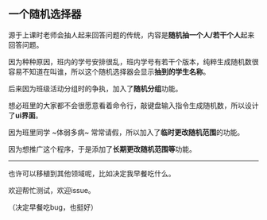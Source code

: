 ## 一个随机选择器

源于上课时老师会抽人起来回答问题的传统，内容是**随机抽一个人/若干个人**起来回答问题。

因为种种原因，班内的学号安排很乱，班内学号有若干个版本，纯粹生成随机数很容易不知道在叫谁，所以这个随机选择器会显示**抽到的学生名称**。

后来因为班级活动分组时的争执，加入了**随机分组**功能。

想必班里的大家都不会很愿意看着命令行，敲键盘输入指令生成随机数，所以设计了**ui界面**。

因为班里同学 ~体弱多病~ 常常请假，所以加入了**临时更改随机范围**的功能。

因为想推广这个程序，于是添加了**长期更改随机范围等**功能。

-----

也许可以移植到其他领域呢，比如决定我早餐吃什么。

欢迎帮忙测试，欢迎issue。

（决定早餐吃bug，也挺好）
